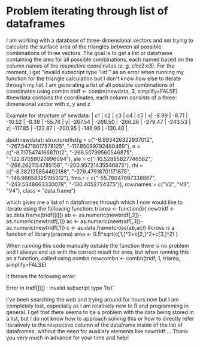 
# Problem iterating through list of dataframes

I am working with a database of three-dimensional vectors and am trying to calculate the surface area of the triangles between all possible combinations of three vectors. The goal is to get a list or dataframe containing the area for all possible combinations, each named based on the column names of the respective coordinates (e. g. c1:c2:c3).
For the moment, I get "invalid subscript type 'list'" as an error when running my function for the triangle calculation but I don't know how else to iterate through my list.
I am generating a list of all possible combinations of coordinates using combn
tridf <- combn(newdata, 3, simplify=FALSE) #newdata contains the coordinates, each column consists of a three-dimensional vector with x, y and z

Example for structure of newdata:
 |    c1    |    c2    |    c3    |    c4    |    c5    |
x| -8.99    | -8.71    | -10.52   | -8.38    | -55.76   |
y| -267.54  | -266.50  | -266.26  | -279.47  | -243.53  |
z| -117.85  | -122.87  | -200.95  | -146.96  | -130.40  |

dput(newdata):
    structure(list(g = c("-8.993426322937012", "-267.54718017578125", 
"-117.85099792480469"), n = c("-8.717547416687012", "-266.50799560546875", 
"-122.87059020996094"), ale = c("-10.52885627746582", "-266.2621154785156", 
"-200.95721435546875"), rhi = c("-8.382125854492188", "-279.47918701171875", 
"-146.96658325195312"), fmo.r = c("-55.76047897338867", "-243.5348663330078", 
"-130.4052734375")), row.names = c("V2", "V3", "V4"), class = "data.frame")

which gives me a list of n dataframes through which I now would like to iterate using the following function:
triarea <- function(i){ 
  newtridf <- as.data.frame(tridf[[i]])
  ab <- as.numeric(newtridf[,2])-as.numeric(newtridf[,1])
  ac <- as.numeric(newtridf[,3])-as.numeric(newtridf[,1])
  c <- as.data.frame(cross(ab,ac)) #cross is a function of library(pracma)
  area <- 0.5*sqrt(c[1,]^2+c[2,]^2+c[3,]^2)
}

When running this code manually outside the function there is no problem and I always end up with the correct result for area, but when running this as a function, called using combn
newcombn <- combn(tridf, 1, triarea, simplify=FALSE)

it throws the following error:

Error in tridf[[i]] : invalid subscript type 'list'

I've been searching the web and trying around for hours now but I am completely lost, especially as I am relatively new to R and programming in general. I get that there seems to be a problem with the data being stored in a list, but I do not know how to approach solving this or how to directly refer iteratively to the respective column of the dataframe inside of the list of dataframes, without the need for auxiliary elements like newtridf ...
Thank you very much in advance for your time and help!

        